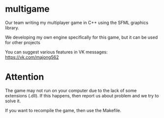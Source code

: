 # multigame
Our team writing my multiplayer game in C++ using the SFML graphics library.

We developing my own engine specifically for this game, but it can be used for other projects

You can suggest various features in VK messages: https://vk.com/majong562

# Attention

The game may not run on your computer due to the lack of some extensions (.dll). If this happens, then report us about problem and we try to solve it.

If you want to recompile the game, then use the Makefile.
